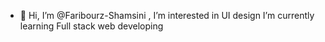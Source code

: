 - 👋 Hi, I’m @Faribourz-Shamsini ,
 I’m interested in UI design
 I’m currently learning Full stack web developing
